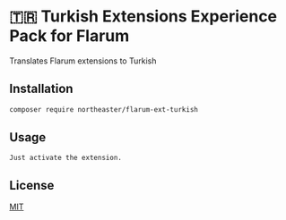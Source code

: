 # 🇹🇷 Turkish Extensions Experience Pack for Flarum

Translates Flarum extensions to Turkish

## Installation

```bash
composer require northeaster/flarum-ext-turkish
```

## Usage

```
Just activate the extension.
```

## License
[MIT](https://choosealicense.com/licenses/mit/)
